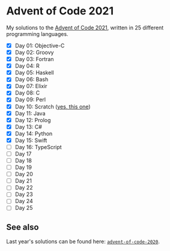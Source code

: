 # Advent of Code 2021

My solutions to the [Advent of Code 2021](https://adventofcode.com/2021), written in 25 different programming languages.

- [x] Day 01: Objective-C
- [x] Day 02: Groovy
- [x] Day 03: Fortran
- [x] Day 04: R
- [x] Day 05: Haskell
- [x] Day 06: Bash
- [x] Day 07: Elixir
- [x] Day 08: C
- [x] Day 09: Perl
- [x] Day 10: Scratch ([yes, this one](https://en.wikipedia.org/wiki/Scratch_(programming_language)))
- [x] Day 11: Java
- [x] Day 12: Prolog
- [x] Day 13: C#
- [x] Day 14: Python
- [x] Day 15: Swift
- [ ] Day 16: TypeScript
- [ ] Day 17
- [ ] Day 18
- [ ] Day 19
- [ ] Day 20
- [ ] Day 21
- [ ] Day 22
- [ ] Day 23
- [ ] Day 24
- [ ] Day 25

## See also

Last year's solutions can be found here: [`advent-of-code-2020`](https://github.com/fwcd/advent-of-code-2020).
